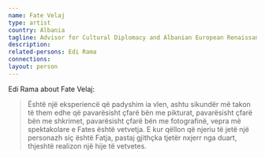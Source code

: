 ```yaml
---
name: Fate Velaj
type: artist
country: Albania
tagline: Advisor for Cultural Diplomacy and Albanian European Renaissance of Edi Rama
description:
related-persons: Edi Rama
connections:
layout: person
---
```

Edi Rama about Fate Velaj:
>Është një eksperiencë që padyshim ia vlen, ashtu sikundër më takon të them edhe që pavarësisht çfarë bën me pikturat, pavarësisht çfarë bën me shkrimet, pavarësisht çfarë bën me fotografinë, vepra më spektakolare e Fates është vetvetja. E kur qëllon që njeriu të jetë një personazh siç është Fatja, pastaj gjithçka tjetër nxjerr nga duart, thjeshtë realizon një hije të vetvetes.
